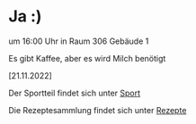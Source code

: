 
# Ja :)


um 16:00 Uhr in Raum 306 Gebäude 1

Es gibt Kaffee, aber es wird Milch benötigt 



<!---![image] Ein Bild vielleicht?als -->

[21.11.2022]


Der Sportteil findet sich unter [Sport](/sport.md)

Die Rezeptesammlung findet sich unter [Rezepte](/rezepte.md)



